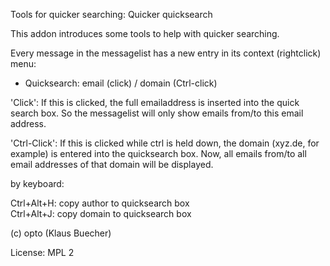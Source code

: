 Tools for quicker searching:    Quicker quicksearch


This addon introduces some tools to help with quicker searching.

Every message in the messagelist has a new entry in its context (rightclick) menu:


*   Quicksearch: email (click) / domain (Ctrl-click)  


'Click':      If this is clicked, the full emailaddress is inserted into the quick search box. So the messagelist will only show emails from/to this email address.

'Ctrl-Click': If this is clicked while ctrl is held down, the domain (xyz.de, for example) is entered into the quicksearch box. Now, all emails from/to all email addresses of that domain will be displayed.


by keyboard:

Ctrl+Alt+H: copy author to quicksearch box<br>
Ctrl+Alt+J: copy domain to quicksearch box<br>

(c) opto (Klaus Buecher)

License: MPL 2
